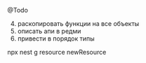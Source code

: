  @Todo 
 <!-- 1. добавить фильтры по софт удалению на все запросы проверить восстановление -->
 <!-- 2. доделать фото -->
 <!-- 3. Сделать общий формат респонсов   (смотреть https://docs.nestjs.com/interceptors#interceptors) -->
 4. раскопировать функции на все объекты
 5. описать апи в редми
 6. привести в порядок типы
 
 npx nest g resource newResource






